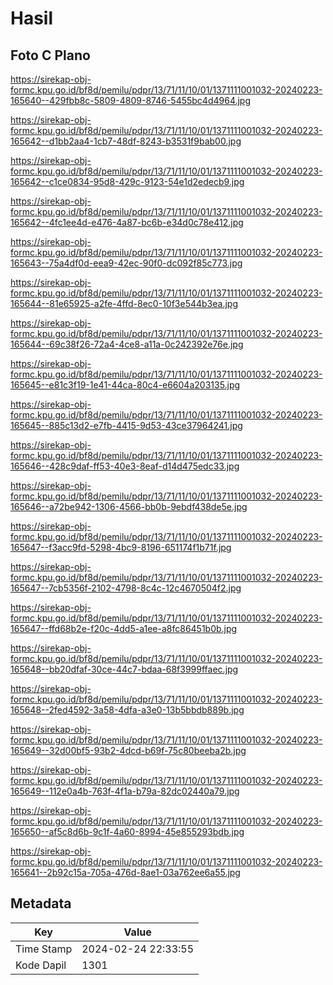 # Hasil

## Foto C Plano

https://sirekap-obj-formc.kpu.go.id/bf8d/pemilu/pdpr/13/71/11/10/01/1371111001032-20240223-165640--429fbb8c-5809-4809-8746-5455bc4d4964.jpg

https://sirekap-obj-formc.kpu.go.id/bf8d/pemilu/pdpr/13/71/11/10/01/1371111001032-20240223-165642--d1bb2aa4-1cb7-48df-8243-b3531f9bab00.jpg

https://sirekap-obj-formc.kpu.go.id/bf8d/pemilu/pdpr/13/71/11/10/01/1371111001032-20240223-165642--c1ce0834-95d8-429c-9123-54e1d2edecb9.jpg

https://sirekap-obj-formc.kpu.go.id/bf8d/pemilu/pdpr/13/71/11/10/01/1371111001032-20240223-165642--4fc1ee4d-e476-4a87-bc6b-e34d0c78e412.jpg

https://sirekap-obj-formc.kpu.go.id/bf8d/pemilu/pdpr/13/71/11/10/01/1371111001032-20240223-165643--75a4df0d-eea9-42ec-90f0-dc092f85c773.jpg

https://sirekap-obj-formc.kpu.go.id/bf8d/pemilu/pdpr/13/71/11/10/01/1371111001032-20240223-165644--81e65925-a2fe-4ffd-8ec0-10f3e544b3ea.jpg

https://sirekap-obj-formc.kpu.go.id/bf8d/pemilu/pdpr/13/71/11/10/01/1371111001032-20240223-165644--69c38f26-72a4-4ce8-a11a-0c242392e76e.jpg

https://sirekap-obj-formc.kpu.go.id/bf8d/pemilu/pdpr/13/71/11/10/01/1371111001032-20240223-165645--e81c3f19-1e41-44ca-80c4-e6604a203135.jpg

https://sirekap-obj-formc.kpu.go.id/bf8d/pemilu/pdpr/13/71/11/10/01/1371111001032-20240223-165645--885c13d2-e7fb-4415-9d53-43ce37964241.jpg

https://sirekap-obj-formc.kpu.go.id/bf8d/pemilu/pdpr/13/71/11/10/01/1371111001032-20240223-165646--428c9daf-ff53-40e3-8eaf-d14d475edc33.jpg

https://sirekap-obj-formc.kpu.go.id/bf8d/pemilu/pdpr/13/71/11/10/01/1371111001032-20240223-165646--a72be942-1306-4566-bb0b-9ebdf438de5e.jpg

https://sirekap-obj-formc.kpu.go.id/bf8d/pemilu/pdpr/13/71/11/10/01/1371111001032-20240223-165647--f3acc9fd-5298-4bc9-8196-651174f1b71f.jpg

https://sirekap-obj-formc.kpu.go.id/bf8d/pemilu/pdpr/13/71/11/10/01/1371111001032-20240223-165647--7cb5356f-2102-4798-8c4c-12c4670504f2.jpg

https://sirekap-obj-formc.kpu.go.id/bf8d/pemilu/pdpr/13/71/11/10/01/1371111001032-20240223-165647--ffd68b2e-f20c-4dd5-a1ee-a8fc86451b0b.jpg

https://sirekap-obj-formc.kpu.go.id/bf8d/pemilu/pdpr/13/71/11/10/01/1371111001032-20240223-165648--bb20dfaf-30ce-44c7-bdaa-68f3999ffaec.jpg

https://sirekap-obj-formc.kpu.go.id/bf8d/pemilu/pdpr/13/71/11/10/01/1371111001032-20240223-165648--2fed4592-3a58-4dfa-a3e0-13b5bbdb889b.jpg

https://sirekap-obj-formc.kpu.go.id/bf8d/pemilu/pdpr/13/71/11/10/01/1371111001032-20240223-165649--32d00bf5-93b2-4dcd-b69f-75c80beeba2b.jpg

https://sirekap-obj-formc.kpu.go.id/bf8d/pemilu/pdpr/13/71/11/10/01/1371111001032-20240223-165649--112e0a4b-763f-4f1a-b79a-82dc02440a79.jpg

https://sirekap-obj-formc.kpu.go.id/bf8d/pemilu/pdpr/13/71/11/10/01/1371111001032-20240223-165650--af5c8d6b-9c1f-4a60-8994-45e855293bdb.jpg

https://sirekap-obj-formc.kpu.go.id/bf8d/pemilu/pdpr/13/71/11/10/01/1371111001032-20240223-165641--2b92c15a-705a-476d-8ae1-03a762ee6a55.jpg


## Metadata

| Key        | Value               |
| ---------- | ------------------- |
| Time Stamp | 2024-02-24 22:33:55 |
| Kode Dapil | 1301                |



